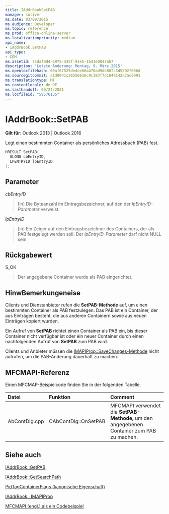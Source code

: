 ```yaml
---
title: IAddrBookSetPAB
manager: soliver
ms.date: 03/09/2015
ms.audience: Developer
ms.topic: reference
ms.prod: office-online-server
ms.localizationpriority: medium
api_name:
- IAddrBook.SetPAB
api_type:
- COM
ms.assetid: 75daf9d4-6975-435f-91e5-1b41e0047ab7
description: 'Letzte Änderung: Montag, 9. März 2015'
ms.openlocfilehash: 60af07525de4ce66a470ad9db80fc3d5392f086d
ms.sourcegitcommit: a1d9041c20256616c9c183f7d1049142a7ac6991
ms.translationtype: MT
ms.contentlocale: de-DE
ms.lasthandoff: 09/24/2021
ms.locfileid: "59576135"
---
```

# <a name="iaddrbooksetpab"></a>IAddrBook::SetPAB

  
  
**Gilt für**: Outlook 2013 | Outlook 2016 
  
Legt einen bestimmten Container als persönliches Adressbuch (PAB) fest.
  
```cpp
HRESULT SetPAB(
  ULONG cbEntryID,
  LPENTRYID lpEntryID
);
```

## <a name="parameters"></a>Parameter

 _cbEntryID_
  
> [in] Die Byteanzahl im Eintragsbezeichner, auf den der  _lpEntryID-Parameter_ verweist. 
    
 _lpEntryID_
  
> [in] Ein Zeiger auf den Eintragsbezeichner des Containers, der als PAB festgelegt werden soll. Der  _lpEntryID-Parameter_ darf nicht NULL sein. 
    
## <a name="return-value"></a>Rückgabewert

S_OK 
  
> Der angegebene Container wurde als PAB eingerichtet.
    
## <a name="remarks"></a>HinwBemerkungeneise

Clients und Dienstanbieter rufen die **SetPAB-Methode** auf, um einen bestimmten Container als PAB festzulegen. Das PAB ist ein Container, der aus Einträgen besteht, die aus anderen Containern sowie aus neuen Einträgen kopiert wurden. 
  
Ein Aufruf von **SetPAB** richtet einen Container als PAB ein, bis dieser Container nicht verfügbar ist oder ein neuer Container durch einen nachfolgenden Aufruf von **SetPAB** zum PAB wird. 
  
Clients und Anbieter müssen die [IMAPIProp::SaveChanges-Methode](imapiprop-savechanges.md) nicht aufrufen, um die PAB-Änderung dauerhaft zu machen. 
  
## <a name="mfcmapi-reference"></a>MFCMAPI-Referenz

Einen MFCMAP-Beispielcode finden Sie in der folgenden Tabelle.
  
|**Datei**|**Funktion**|**Comment**|
|:-----|:-----|:-----|
|AbContDlg.cpp  <br/> |CAbContDlg::OnSetPAB  <br/> |MFCMAPI verwendet die **SetPAB-Methode,** um den angegebenen Container zum PAB zu machen.  <br/> |
   
## <a name="see-also"></a>Siehe auch



[IAddrBook::GetPAB](iaddrbook-getpab.md)
  
[IAddrBook::GetSearchPath](iaddrbook-getsearchpath.md)
  
[PidTagContainerFlags (kanonische Eigenschaft)](pidtagcontainerflags-canonical-property.md)
  
[IAddrBook : IMAPIProp](iaddrbookimapiprop.md)


[MFCMAPI (engl.) als ein Codebeispiel](mfcmapi-as-a-code-sample.md)

